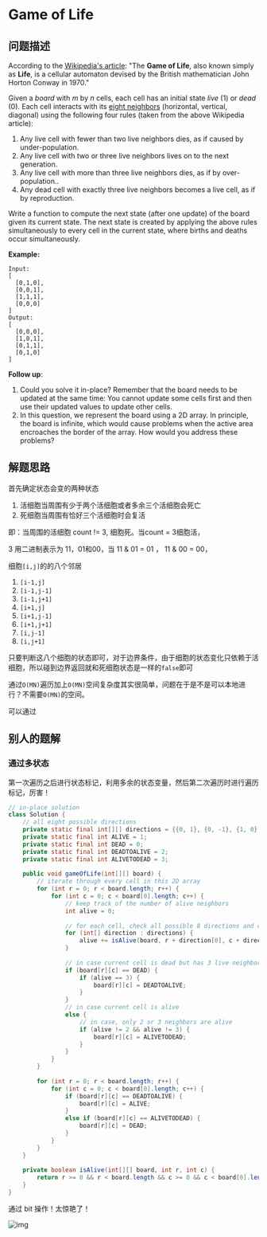 # Game of Life

## 问题描述

According to the [Wikipedia's article](https://en.wikipedia.org/wiki/Conway's_Game_of_Life): "The **Game of Life**, also known simply as **Life**, is a cellular automaton devised by the British mathematician John Horton Conway in 1970."

Given a *board* with *m* by *n* cells, each cell has an initial state *live* (1) or *dead* (0). Each cell interacts with its [eight neighbors](https://en.wikipedia.org/wiki/Moore_neighborhood) (horizontal, vertical, diagonal) using the following four rules (taken from the above Wikipedia article):

1. Any live cell with fewer than two live neighbors dies, as if caused by under-population.
2. Any live cell with two or three live neighbors lives on to the next generation.
3. Any live cell with more than three live neighbors dies, as if by over-population..
4. Any dead cell with exactly three live neighbors becomes a live cell, as if by reproduction.

Write a function to compute the next state (after one update) of the board given its current state. The next state is created by applying the above rules simultaneously to every cell in the current state, where births and deaths occur simultaneously.

**Example:**

```
Input: 
[
  [0,1,0],
  [0,0,1],
  [1,1,1],
  [0,0,0]
]
Output: 
[
  [0,0,0],
  [1,0,1],
  [0,1,1],
  [0,1,0]
]
```

**Follow up**:

1. Could you solve it in-place? Remember that the board needs to be updated at the same time: You cannot update some cells first and then use their updated values to update other cells.
2. In this question, we represent the board using a 2D array. In principle, the board is infinite, which would cause problems when the active area encroaches the border of the array. How would you address these problems?

## 解题思路

首先确定状态会变的两种状态

1. 活细胞当周围有少于两个活细胞或者多余三个活细胞会死亡
2. 死细胞当周围有恰好三个活细胞时会复活

即：当周围的活细胞   count !=  3, 细胞死。当count = 3细胞活， 

3 用二进制表示为 11，01和00，当 11 & 01 = 01 ， 11 & 00 = 00，

细胞`[i,j]`的的八个邻居

1. `[i-1,j]`
2. `[i-1,j-1]`
3. `[i-1,j+1]`
4. `[i+1,j]`
5. `[i+1,j-1]`
6. `[i+1,j+1]`
7. `[i,j-1]`
8. `[i,j+1]`

只要判断这八个细胞的状态即可，对于边界条件，由于细胞的状态变化只依赖于活细胞，所以碰到边界返回就和死细胞状态是一样的`false`即可

通过`O(MN)`遍历加上`O(MN)`空间复杂度其实很简单，问题在于是不是可以本地进行？不需要`O(MN)`的空间。

可以通过



## 别人的题解

### 通过多状态

第一次遍历之后进行状态标记，利用多余的状态变量，然后第二次遍历时进行遍历标记，厉害！

```java
// in-place solution
class Solution {
    // all eight possible directions
    private static final int[][] directions = {{0, 1}, {0, -1}, {1, 0}, {-1, 0}, {1,1}, {-1, -1}, {-1, 1}, {1, -1}};
    private static final int ALIVE = 1;
    private static final int DEAD = 0;
    private static final int DEADTOALIVE = 2;
    private static final int ALIVETODEAD = 3;
    
    public void gameOfLife(int[][] board) {
        // iterate through every cell in this 2D array
        for (int r = 0; r < board.length; r++) {
            for (int c = 0; c < board[0].length; c++) {
                // keep track of the number of alive neighbors
                int alive = 0;
                
                // for each cell, check all possible 8 directions and count the number of alive neighbors
                for (int[] direction : directions) {
                    alive += isAlive(board, r + direction[0], c + direction[1]) ? 1 : 0;
                }
                
                // in case current cell is dead but has 3 live neighbors
                if (board[r][c] == DEAD) {
                    if (alive == 3) {
                        board[r][c] = DEADTOALIVE;
                    }
                } 
                // in case current cell is alive
                else {
                    // in case, only 2 or 3 neighbors are alive
                    if (alive != 2 && alive != 3) {
                        board[r][c] = ALIVETODEAD;
                    }
                }
            }
        }
        
        for (int r = 0; r < board.length; r++) {
            for (int c = 0; c < board[0].length; c++) {
                if (board[r][c] == DEADTOALIVE) {
                    board[r][c] = ALIVE;
                }
                else if (board[r][c] == ALIVETODEAD) {
                    board[r][c] = DEAD;
                }
            }
        }
    }
    
    private boolean isAlive(int[][] board, int r, int c) {
        return r >= 0 && r < board.length && c >= 0 && c < board[0].length && (board[r][c] == ALIVE || board[r][c] == ALIVETODEAD);
    }   
}
```





通过 bit 操作！太惊艳了！

 ![img](https://raw.githubusercontent.com/hot13399/leetcode-graphic-answer/master/289.%20Game%20of%20Life.jpg) 